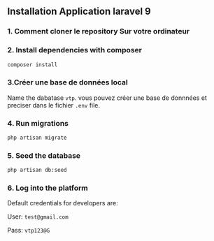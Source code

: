 ## Installation Application laravel 9

### 1. Comment cloner le  repository  Sur votre ordinateur

### 2. Install dependencies with composer
```sh
composer install
```

### 3.Créer une base de données local 
Name the dabatase `vtp`. vous pouvez créer une base de donnnées et preciser dans le fichier  `.env` file.

### 4. Run migrations
```sh
php artisan migrate
```

### 5. Seed the database
```sh
php artisan db:seed
```

### 6. Log into the platform

Default credentials for developers are:

User: `test@gmail.com`

Pass: `vtp123@G`


